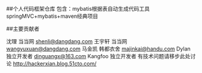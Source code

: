 
##个人代码框架仓库
包含：mybatis根据表自动生成代码工具                                                                       
     springMVC+mybatis+maven经典项目

##主要贡献者

沈理 当当网 shenli@dangdang.com
王宇轩 当当网 wangyuxuan@dangdang.com
马金凯 韩都衣舍 majinkai@handu.com
Dylan 独立开发者 dinguangx@163.com
Kangfoo 独立开发者
有技术问题请移步此处讨论 http://hackerxian.blog.51cto.com/
